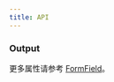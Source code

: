 ```yaml
---
title: API
---
```


### Output

更多属性请参考 [FormField](/zh/procmp/abstract/field#FormField)。

<style>
.code-box .c7n-row {
  margin-bottom: .24rem;
}
</style>
